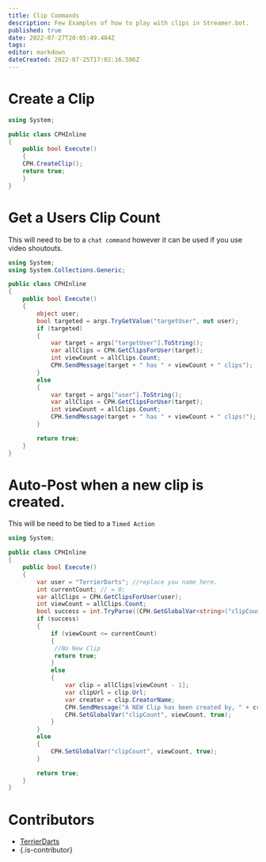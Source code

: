 ```yaml
---
title: Clip Commands
description: Few Examples of how to play with clips in Streamer.bot.
published: true
date: 2022-07-27T20:05:49.484Z
tags: 
editor: markdown
dateCreated: 2022-07-25T17:02:16.506Z
---
```


# Create a Clip
```cs
using System;

public class CPHInline
{
    public bool Execute()
    {
    CPH.CreateClip();
    return true;
    }
}
```

# Get a Users Clip Count
This will need to be to a `chat command` however it can be used if you use video shoutouts.
```cs
using System;
using System.Collections.Generic;

public class CPHInline
{
    public bool Execute()
    {
        object user;
        bool targeted = args.TryGetValue("targetUser", out user);
        if (targeted)
        {
            var target = args["targetUser"].ToString();
            var allClips = CPH.GetClipsForUser(target);
            int viewCount = allClips.Count;
            CPH.SendMessage(target + " has " + viewCount + " clips");
        }
        else
        {
            var target = args["user"].ToString();
            var allClips = CPH.GetClipsForUser(target);
            int viewCount = allClips.Count;
            CPH.SendMessage(target + " has " + viewCount + " clips!");
        }

        return true;
    }
}
```

# Auto-Post when a new clip is created.
This will be need to be tied to a `Timed Action`
```cs
using System;

public class CPHInline
{
    public bool Execute()
    {
        var user = "TerrierDarts"; //replace you name here.
        int currentCount; // = 0;
        var allClips = CPH.GetClipsForUser(user);
        int viewCount = allClips.Count;
        bool success = int.TryParse((CPH.GetGlobalVar<string>("clipCount")), out currentCount);
        if (success)
        {
            if (viewCount <= currentCount)
            {
             //No New Clip
             return true;
            }
            else
            {
                var clip = allClips[viewCount - 1];
                var clipUrl = clip.Url;
                var creator = clip.CreatorName;
                CPH.SendMessage("A NEW Clip has been created by, " + creator + " " + clipUrl);
                CPH.SetGlobalVar("clipCount", viewCount, true);
            }
        }
        else
        {
            CPH.SetGlobalVar("clipCount", viewCount, true);
        }

        return true;
    }
}
```

# Contributors
- [<i class="mdi mdi-twitch"></i> TerrierDarts](https://www.twitch.tv/terrierdarts)
- {.is-contributor}